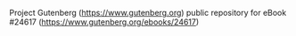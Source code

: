 Project Gutenberg (https://www.gutenberg.org) public repository for eBook #24617 (https://www.gutenberg.org/ebooks/24617)

